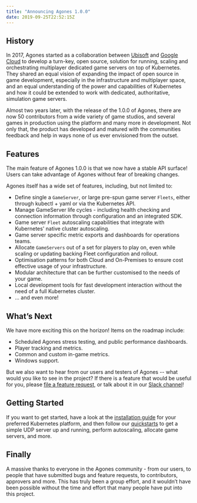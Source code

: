 ```yaml
---
title: "Announcing Agones 1.0.0"
date: 2019-09-25T22:52:15Z
---
```


## History

In 2017, Agones started as a collaboration between [Ubisoft](https://www.ubisoft.com) and 
[Google Cloud](https://cloud.google.com/) to develop a turn-key, open source, solution for running, scaling and
orchestrating multiplayer dedicated game servers on top of Kubernetes. They shared an equal vision of expanding the
impact of open source in game development, especially in the infrastructure and multiplayer space, and an equal 
understanding of the power and capabilities of Kubernetes and how it could be extended to work with dedicated, 
authoritative, simulation game servers.

Almost two years later, with the release of the 1.0.0 of Agones, there are now 50 contributors from a wide variety of
game studios, and several games in production using the platform and many more in development. Not only that, the
product has developed and matured with the communities feedback and help in ways none of us ever envisioned from the
outset.

## Features

The main feature of Agones 1.0.0 is that we now have a stable API surface! Users can take advantage of Agones without 
fear of breaking changes.

Agones itself has a wide set of features, including, but not limited to:

*   Define single a `GameServer`, or large pre-spun game server `Fleets`, either through kubectl + yaml or via the 
    Kubernetes API.
*   Manage GameServer life cycles - including health checking and connection information through configuration and an
    integrated SDK.
*   Game server `Fleet` autoscaling capabilities that integrate with Kubernetes' native cluster autoscaling.
*   Game server specific metric exports and dashboards for operations teams.
*   Allocate `GameServers` out of a set for players to play on, even while scaling or updating backing Fleet
    configuration and rollout.
*   Optimisation patterns for both Cloud and On-Premises to ensure cost effective usage of your infrastructure.
*   Modular architecture that can be further customised to the needs of your game.
*   Local development tools for fast development interaction without the need of a full Kubernetes cluster.
*   … and even more!

## What’s Next

We have more exciting this on the horizon! Items on the roadmap include:

*   Scheduled Agones stress testing, and public performance dashboards.
*   Player tracking and metrics.
*   Common and custom in-game metrics.
*   Windows support.

But we also want to hear from our users and testers of Agones -- what would you like to see in the project? If there
is a feature that would be useful for you, please 
[file a feature request](https://github.com/googleforgames/agones/issues/new?assignees=&labels=kind%2Ffeature&template=feature_request.md&title=),
or talk about it in our
[Slack channel](https://join.slack.com/t/agones/shared_invite/enQtMzE5NTE0NzkyOTk1LWU3ODAyZjdjMjNlYWIxZTAwODkxMGY3YWEyZjNjMjc4YWM1Zjk0OThlMGU2ZmUyMzRlMDljNDJiNmZlMGQ1M2U)!

## Getting Started

If you want to get started, have a look at the [installation guide](https://agones.dev/site/docs/installation/) for
your preferred Kubernetes platform, and then follow our [quickstarts](https://agones.dev/site/docs/getting-started/) to
get a simple UDP server up and running, perform autoscaling, allocate game servers, and more.

## Finally

A massive thanks to everyone in the Agones community - from our users, to people that have submitted bugs and feature
requests, to contributors, approvers and more. This has truly been a group effort, and it wouldn’t have been
possible without the time and effort that many people have put into this project.
